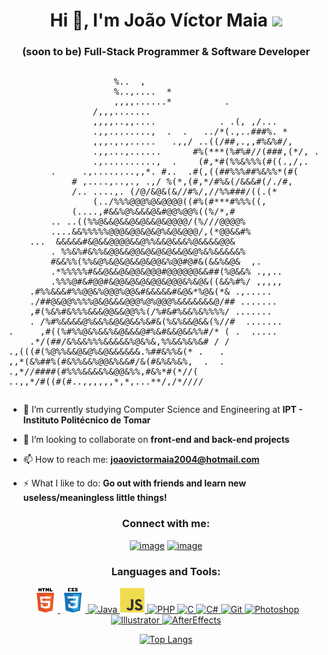 <h1 align="center">Hi 👋, I'm João Víctor Maia <img height="40" src="https://64.media.tumblr.com/3848e5ce9550ab723c4c17ae5c2c830d/cbbf628e3f78039b-9c/s1280x1920/b184a988a5bd644f8a98544c2624d362aef3094c.gifv"></h1>
<h3 align="center">(soon to be) Full-Stack Programmer & Software Developer</h3>

<div style="display: flex; justify-content: left;">
  <pre>
                    %..  ,
                    %..,....  *
                    ,,,,......*          .
                /,,,.......
                ,,,,..,,....            . .(, ,/...
                .,,........,  .  .   ../*(.,..###%. *
                ,,,.,.,.....   .,,/ ..((/##,.,,#%&%#/,
                .,,...,......      #%(***(%#%#//(###,(*/, .
                .,..........,  .    (#,*#(%%&%%%(#((.,/,.
        .     .,........,,*. #..  .#(,((##%%%##%&%%*(#(
            # ,....,..,., .,/ %(*,(#,*/#%&(/&&&#(/./#,
            /.. ....,. (/@/&@&(&//#%/,//%%###/((.(*
                (../%%%@@@%@&@@@@((#%(#***#%%%((,
            (....,#&&%@%&&&@&#@@%@@%((%/*,#          
        .. ..((%%@&&@&&@&@&&@&@@@@/(%///@@@@%
        ....&&%%%%%@@@&@@&@&@%&@&@@@/,(*@@&&#%
    ...  &&&&&#&@&&@@@@&&@%%&&@&&&%@&&&&@@&
        . %%&%#&%%&@@&&@@&@&@&@&&@&@%&%&&&&&%
        #&&%%(%%&@%&@&@&&@&@@&%@@#@#&(&&%&@&  ,.
        .*%%%%%#&&@&&@&@@&@@@#@@@@@@&&##(%@&&% .,,..
        .%%%@#&#@@#&@@&@&@&@@&@@@&%&@&((&&%#%/ ,,,,,
    .#%%&&&#%%@@&%@@@%@@&#&&&&&#&@&*%@&(*& .,.....
    ./##@&@@%%%%@&@&&&@@@%@%@@@%&&&&&&&@/## .......
    ,#(%&%#&%%%&&&@@&&@@%%(/%#&#%&&%&%%%%/ .......
    . /%#%&&&&@%&&%&@&@&&%&#&(%&%&&@&&(%//#  .......
.     ,#((%#%%@&%&&%&@&&&@#%&#&&@&&%%#/* ( .  .....
    .*/(##/&%&&%%%&&&&&%@&%&,%%&&%&%&# / /
.,(((#(%@%%&&@&@%&@&&&&&&.%##&%%&(* .   .
,,*(&%##%(#&%%&&%@@&%&&#/&(#&%&%&%,  .  .
.,*//####(#%%%&&&&%&@@&%%,#&%*#(*//(   
..,,*/#((#(#..,,,,,,*,*,...**/,/*////
</pre>
</div>

- 🌱 I’m currently studying Computer Science and Engineering at **IPT - Instituto Politécnico de Tomar**

- 👯 I’m looking to collaborate on **front-end and back-end projects**

- 📫 How to reach me: **joaovictormaia2004@hotmail.com**

- ⚡ What I like to do: **Go out with friends and learn new useless/meaningless little things!**


<h3 align="center">Connect with me:</h3>
<div align="center">

[![image](https://img.shields.io/badge/LinkedIn-0077B5?style=for-the-badge&logo=linkedin&logoColor=white)](https://www.linkedin.com/in/jo%C3%A3o-v%C3%ADctor-maia-3726b0281/)
[![image](https://img.shields.io/badge/Instagram-E4405F?style=for-the-badge&logo=instagram&logoColor=white)](https://www.instagram.com/sirvictahh/)

</div>

<h3 align="center">Languages and Tools:</h3>

<p align="center">
  <a href="https://www.w3.org/html/" target="_blank">
    <img src="https://raw.githubusercontent.com/devicons/devicon/master/icons/html5/html5-original-wordmark.svg" alt="html5" width="40" height="40"/>
  </a>
  <a href="https://www.w3schools.com/css/" target="_blank">
    <img src="https://raw.githubusercontent.com/devicons/devicon/master/icons/css3/css3-original-wordmark.svg" alt="css3" width="40" height="40"/>
  </a>
  <a href="https://www.java.com/pt-BR/" target="_blank">
    <img src="https://cdn.jsdelivr.net/gh/devicons/devicon/icons/java/java-original.svg" alt="Java" width="40" height="40"/>
  </a>  
  
  <a href="https://developer.mozilla.org/en-US/docs/Web/JavaScript" target="_blank">
    <img src="https://raw.githubusercontent.com/devicons/devicon/master/icons/javascript/javascript-original.svg" alt="javascript" width="40" height="40"/>
  </a>
  <a href="https://www.php.net/" target="_blank">
    <img src="https://cdn.jsdelivr.net/gh/devicons/devicon/icons/php/php-plain.svg" alt="PHP" width="40" height="40"/>
  </a>
  <a href="https://pt.wikipedia.org/wiki/C_(linguagem_de_programa%C3%A7%C3%A3o)" target="_blank">
    <img src="https://cdn.jsdelivr.net/gh/devicons/devicon/icons/c/c-line.svg" alt="C" width="40" height="40"/>
  </a>
  <a href="https://learn.microsoft.com/en-us/dotnet/csharp/" target="_blank">
    <img src="https://cdn.jsdelivr.net/gh/devicons/devicon/icons/csharp/csharp-line.svg" alt="C#" width="40" height="40"/>
  </a>
  <a href="https://git-scm.com/" target="_blank">
    <img src="https://cdn.jsdelivr.net/gh/devicons/devicon/icons/github/github-original.svg" alt="Git" width="40" height="40"/>
  </a>
   <a href="https://www.adobe.com/?mv=affiliate&mv2=red" target="_blank">
    <img src="https://cdn.jsdelivr.net/gh/devicons/devicon/icons/photoshop/photoshop-line.svg" alt="Photoshop" width="40" height="40"/>
  </a>
   <a href="https://www.adobe.com/?mv=affiliate&mv2=red" target="_blank">
    <img src="https://cdn.jsdelivr.net/gh/devicons/devicon/icons/illustrator/illustrator-line.svg" alt="Illustrator" width="40" height="40"/>
  </a>
  <a href="https://www.adobe.com/?mv=affiliate&mv2=red" target="_blank">
    <img src="https://cdn.jsdelivr.net/gh/devicons/devicon/icons/aftereffects/aftereffects-plain.svg" alt="AfterEffects" width="40" height="40"/>
  </a>
</p>

<div align="center">
  
[![Top Langs](https://github-readme-stats-git-masterrstaa-rickstaa.vercel.app/api/top-langs/?username=sirvictahh&theme=dracula)](https://github.com/anuraghazra/github-readme-stats)
  
</div>

